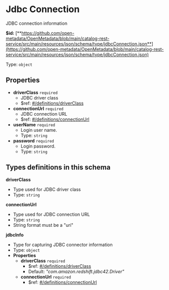 # Jdbc Connection

JDBC connection information

**$id:** [**https://github.com/open-metadata/OpenMetadata/blob/main/catalog-rest-service/src/main/resources/json/schema/type/jdbcConnection.json**](https://github.com/open-metadata/OpenMetadata/blob/main/catalog-rest-service/src/main/resources/json/schema/type/jdbcConnection.json)

Type: `object`

## Properties

* **driverClass** `required`
  * JDBC driver class
  * $ref: [\#/definitions/driverClass](jdbc-connection.md#/definitions/driverClass)
* **connectionUrl** `required`
  * JDBC connection URL
  * $ref: [\#/definitions/connectionUrl](jdbc-connection.md#/definitions/connectionUrl)
* **userName** `required`
  * Login user name.
  * Type: `string`
* **password** `required`
  * Login password.
  * Type: `string`

## Types definitions in this schema

**driverClass**

* Type used for JDBC driver class
* Type: `string`

**connectionUrl**

* Type used for JDBC connection URL
* Type: `string`
* String format must be a "uri"

**jdbcInfo**

* Type for capturing JDBC connector information
* Type: `object`
* **Properties**
  * **driverClass** `required`
    * $ref: [\#/definitions/driverClass](jdbc-connection.md#/definitions/driverClass)
    * Default: _"com.amazon.redshift.jdbc42.Driver"_
  * **connectionUrl** `required`
    * $ref: [\#/definitions/connectionUrl](jdbc-connection.md#/definitions/connectionUrl)

